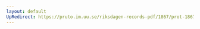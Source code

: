 ```yaml
---
layout: default
UpRedirect: https://pruto.im.uu.se/riksdagen-records-pdf/1867/prot-1867--ak--318/prot-1867--ak--318_025.pdf
---
```

